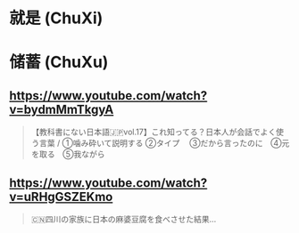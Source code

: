# 就是 (ChuXi)

# 储蓄 (ChuXu)

## https://www.youtube.com/watch?v=bydmMmTkgyA

> 【教科書にない日本語🇯🇵vol.17】これ知ってる？日本人が会話でよく使う言葉 / ①噛み砕いて説明する ②タイプ　 ③だから言ったのに　④元を取る　⑤我ながら 

## https://www.youtube.com/watch?v=uRHgGSZEKmo

> 🇨🇳四川の家族に日本の麻婆豆腐を食べさせた結果… 

